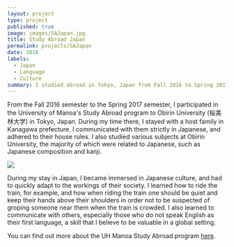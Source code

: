 ```yaml
---
layout: project
type: project
published: true
image: images/SAJapan.jpg
title: Study Abroad Japan
permalink: projects/SAJapan
date: 2016
labels:
  - Japan
  - Language
  - Culture
summary: I studied abroad in Tokyo, Japan from Fall 2016 to Spring 2017.
---
```


From the Fall 2016 semester to the Spring 2017 semester, I participated in the University of Manoa's Study Abroad program to Obirin University (桜美林大学) in Tokyo, Japan. During my time there, I stayed with a host family in Kanagawa prefecture. I communicated with them strictly in Japanese, and adhered to their house rules. I also studied various subjects at Obirin University, the majority of which were related to Japanese, such as Japanese composition and kanji. 

<img class = "centered fluid large image" src="..images/1504045161185.jpg">

During my stay in Japan, I became immersed in Japanese culture, and had to quickly adapt to the workings of their society. I learned how to ride the train, for example, and how when riding the train one should be quiet and keep their hands above their shoulders in order not to be suspected of groping someone near them when the train is crowded. I also learned to communicate with others, especially those who do not speak English as their first language, a skill that I believe to be valuable in a global setting.

You can find out more about the UH Manoa Study Abroad program [here](http://www.studyabroad.hawaii.edu/programs/semester-year/machida-japan/).
